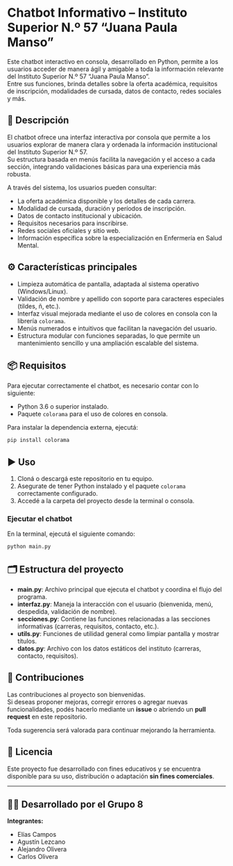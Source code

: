# Chatbot Informativo – Instituto Superior N.º 57 “Juana Paula Manso”

Este chatbot interactivo en consola, desarrollado en Python, permite a los usuarios acceder de manera ágil y amigable a toda la información relevante del Instituto Superior N.º 57 “Juana Paula Manso”.  
Entre sus funciones, brinda detalles sobre la oferta académica, requisitos de inscripción, modalidades de cursada, datos de contacto, redes sociales y más.

## 📝 Descripción

El chatbot ofrece una interfaz interactiva por consola que permite a los usuarios explorar de manera clara y ordenada la información institucional del Instituto Superior N.º 57.  
Su estructura basada en menús facilita la navegación y el acceso a cada sección, integrando validaciones básicas para una experiencia más robusta.

A través del sistema, los usuarios pueden consultar:

- La oferta académica disponible y los detalles de cada carrera.
- Modalidad de cursada, duración y períodos de inscripción.
- Datos de contacto institucional y ubicación.
- Requisitos necesarios para inscribirse.
- Redes sociales oficiales y sitio web.
- Información específica sobre la especialización en Enfermería en Salud Mental.

## ⚙️ Características principales

- Limpieza automática de pantalla, adaptada al sistema operativo (Windows/Linux).
- Validación de nombre y apellido con soporte para caracteres especiales (tildes, ñ, etc.).
- Interfaz visual mejorada mediante el uso de colores en consola con la librería `colorama`.
- Menús numerados e intuitivos que facilitan la navegación del usuario.
- Estructura modular con funciones separadas, lo que permite un mantenimiento sencillo y una ampliación escalable del sistema.

## 📦 Requisitos

Para ejecutar correctamente el chatbot, es necesario contar con lo siguiente:

- Python 3.6 o superior instalado.
- Paquete `colorama` para el uso de colores en consola.

Para instalar la dependencia externa, ejecutá:

```bash
pip install colorama
```

## ▶️ Uso

1. Cloná o descargá este repositorio en tu equipo.
2. Asegurate de tener Python instalado y el paquete `colorama` correctamente configurado.
3. Accedé a la carpeta del proyecto desde la terminal o consola.

### Ejecutar el chatbot

En la terminal, ejecutá el siguiente comando:

```bash
python main.py
```

## 🗂️ Estructura del proyecto

- **main.py**: Archivo principal que ejecuta el chatbot y coordina el flujo del programa.
- **interfaz.py**: Maneja la interacción con el usuario (bienvenida, menú, despedida, validación de nombre).
- **secciones.py**: Contiene las funciones relacionadas a las secciones informativas (carreras, requisitos, contacto, etc.).
- **utils.py**: Funciones de utilidad general como limpiar pantalla y mostrar títulos.
- **datos.py**: Archivo con los datos estáticos del instituto (carreras, contacto, requisitos).

## 🤝 Contribuciones

Las contribuciones al proyecto son bienvenidas.  
Si deseas proponer mejoras, corregir errores o agregar nuevas funcionalidades, podés hacerlo mediante un **issue** o abriendo un **pull request** en este repositorio.

Toda sugerencia será valorada para continuar mejorando la herramienta.

## 📄 Licencia

Este proyecto fue desarrollado con fines educativos y se encuentra disponible para su uso, distribución o adaptación **sin fines comerciales**.

---

## 👨‍💻 Desarrollado por el Grupo 8

**Integrantes:**

- Elías Campos
- Agustín Lezcano
- Alejandro Olivera
- Carlos Olivera
